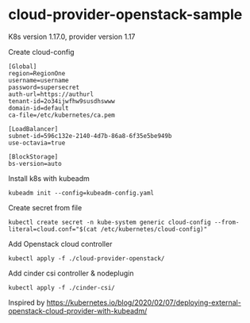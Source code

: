# cloud-provider-openstack-sample


K8s version 1.17.0, provider version 1.17

Create cloud-config
```
[Global]
region=RegionOne
username=username
password=supersecret
auth-url=https://authurl
tenant-id=2o34ijwfhw9susdhswww
domain-id=default
ca-file=/etc/kubernetes/ca.pem

[LoadBalancer]
subnet-id=596c132e-2140-4d7b-86a8-6f35e5be949b
use-octavia=true

[BlockStorage]
bs-version=auto
```

Install k8s with kubeadm
```
kubeadm init --config=kubeadm-config.yaml
```

Create secret from file
```
kubectl create secret -n kube-system generic cloud-config --from-literal=cloud.conf="$(cat /etc/kubernetes/cloud-config)"
```

Add Openstack cloud controller
```
kubectl apply -f ./cloud-provider-openstack/
```

Add cinder csi controller & nodeplugin
```
kubectl apply -f ./cinder-csi/
```

Inspired by
https://kubernetes.io/blog/2020/02/07/deploying-external-openstack-cloud-provider-with-kubeadm/

